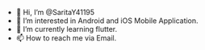 
- 👋 Hi, I’m @SaritaY41195
- 👀 I’m interested in Android and iOS Mobile Application.
- 🌱 I’m currently learning flutter.
- 📫 How to reach me via Email.




<!---
SaritaY41195/SaritaY41195 is a ✨ special ✨ repository because its `README.md` (this file) appears on your GitHub profile.
You can click the Preview link to take a look at your changes.
--->
